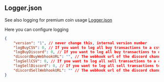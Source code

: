 
## Logger.json

See also logging for premium coin usage [Logger.json](../GlobalConfigs/Readme.md#loggerjson)

Here you can configure logging

````json lines
{
    "version": "1", // never change this, internal version number
    "logBuyCSV": 0, // If you want to log all buy transactions to a csv file, set this value to 1 otherwise to 0
    "logBuyDiscord": 0, // If you want to log all buy transactions to discord, set this value to 1 otherwise to 0
    "discordBuyWebhookURL": "", // The webhook url of the discord channel where the buy transactions should be logged
    "logSellCSV": 0, // If you want to log all sell transactions to a csv file, set this value to 1 otherwise to 0
    "logSellDiscord": 0, // If you want to log all sell transactions to discord, set this value to 1 otherwise to 0
    "discordSellWebhookURL": "" // The webhook url of the discord channel where the sell transactions should be logged
}
````
